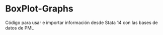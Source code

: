 # BoxPlot-Graphs
Código para usar e importar información desde Stata 14 con las bases de datos de PML

